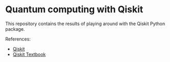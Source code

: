 # Quantum computing with Qiskit

This repository contains the results of playing around with the
Qiskit Python package.

References:

- [Qiskit](https://qiskit.org/)
- [Qiskit Textbook](https://qiskit.org/learn/)